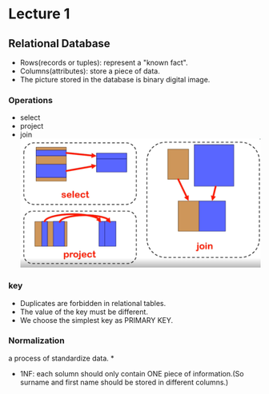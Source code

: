 # Lecture 1
## Relational Database
* Rows(records or tuples): represent a "known fact".
* Columns(attributes): store a piece of data.
* The picture stored in the database is binary digital image.
### Operations
* select
* project
* join
![](operations.png)
### key
* Duplicates are forbidden in relational tables.
* The value of the key must be different.
* We choose the simplest key as PRIMARY KEY.
### Normalization
a process of standardize data.
* 
* 1NF: each solumn should only contain ONE piece of information.(So surname and first name should be stored in different columns.)
